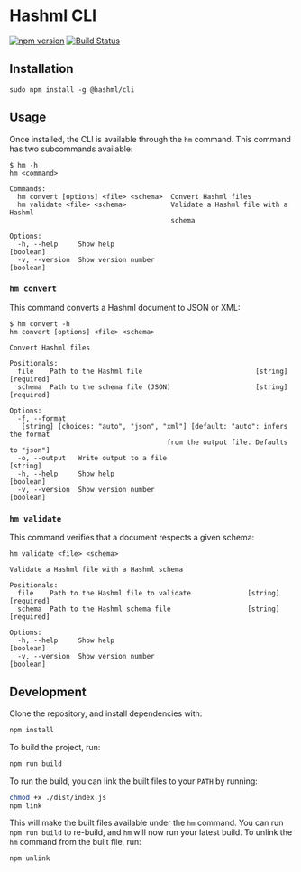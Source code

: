 # Hashml CLI
[![npm version](https://badge.fury.io/js/%40hashml%2Fcli.svg)](https://www.npmjs.com/package/@hashml/cli)
[![Build Status](https://travis-ci.org/hashml/hashml-cli.svg?branch=master)](https://travis-ci.org/hashml/hashml-cli)

## Installation
```
sudo npm install -g @hashml/cli
```

## Usage
Once installed, the CLI is available through the `hm` command. This command has two subcommands available:

```
$ hm -h
hm <command>

Commands:
  hm convert [options] <file> <schema>  Convert Hashml files
  hm validate <file> <schema>           Validate a Hashml file with a Hashml
                                        schema

Options:
  -h, --help     Show help                                             [boolean]
  -v, --version  Show version number                                   [boolean]
```

### `hm convert`
This command converts a Hashml document to JSON or XML:

```
$ hm convert -h
hm convert [options] <file> <schema>

Convert Hashml files

Positionals:
  file    Path to the Hashml file                            [string] [required]
  schema  Path to the schema file (JSON)                     [string] [required]

Options:
  -f, --format
   [string] [choices: "auto", "json", "xml"] [default: "auto": infers the format
                                       from the output file. Defaults to "json"]
  -o, --output   Write output to a file                                 [string]
  -h, --help     Show help                                             [boolean]
  -v, --version  Show version number                                   [boolean]
```

### `hm validate`
This command verifies that a document respects a given schema:

```
hm validate <file> <schema>

Validate a Hashml file with a Hashml schema

Positionals:
  file    Path to the Hashml file to validate              [string] [required]
  schema  Path to the Hashml schema file                   [string] [required]

Options:
  -h, --help     Show help                                             [boolean]
  -v, --version  Show version number                                   [boolean]
```

## Development
Clone the repository, and install dependencies with:

```bash
npm install
```

To build the project, run:

```bash
npm run build
```

To run the build, you can link the built files to your `PATH` by running:

```bash
chmod +x ./dist/index.js
npm link
```

This will make the built files available under the `hm` command. You can run `npm run build` to re-build, and `hm` will now run your latest build. To unlink the `hm` command from the built file, run:

```bash
npm unlink
```
